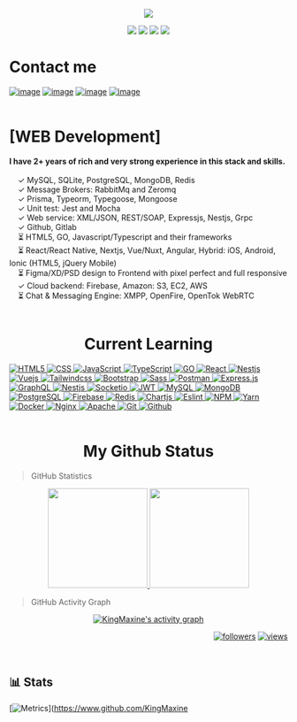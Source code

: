 <p align="center">
  <a href="https://github.com/IlliaButenko"><img src="https://readme-typing-svg.herokuapp.com/?lines=Veteran%20developer;Learning%20Web%20Development;2%2B%20years%20of%20rich%20experience;
  Backend%20Developer;
  Always%20learning%20new%20tech&font=Pacifico&center=true&width=650&height=120&color=58a6ff&vCenter=true&size=45%22"></a>
</p>

<p align="center">
<img src="https://img.shields.io/github/followers/KingMaxine?style=social">
<img src="https://img.shields.io/twitter/follow/kingmaxine?style=flat">
  <img src="https://img.shields.io/static/v1?label=%E2%98%80%EF%B8%8F&message=Veteran&style=style=flat&color=red">
 <img src="https://img.shields.io/static/v1?label=%F0%9F%8C%99&message=Love%20coding&style=style=flat&color=blue">
</p>

<h1>Contact me</h1>

[![image](https://img.shields.io/badge/Gmail-D14836?style=for-the-badge&logo=gmail&logoColor=white)](mailto:kingmaxinetg@gmail.com)
[![image](https://img.shields.io/badge/Twitter-3390ec?style=for-the-badge&logo=twitter&logoColor=white)](https://twitter.com/)
[![image](https://img.shields.io/badge/Telegram-3390ec?style=for-the-badge&logo=telegram&logoColor=white)](https://t.me/KingMaxime)
[![image](https://img.shields.io/badge/Linkedin-0078d4?style=for-the-badge&logo=linkedin&logoColor=white)](https://linkedin.com/)
<br/>
<br/>

<h1>[WEB Development]</h1>
<b>I have 2+ years of rich and very strong experience in this stack and skills.</b><br>
<br>&nbsp; &nbsp; ✓ MySQL, SQLite, PostgreSQL, MongoDB, Redis
<br>&nbsp; &nbsp; ✓ Message Brokers: RabbitMq and Zeromq
<br>&nbsp; &nbsp; ✓ Prisma, Typeorm, Typegoose, Mongoose
<br>&nbsp; &nbsp; ✓ Unit test: Jest and Mocha
<br>&nbsp; &nbsp; ✓ Web service: XML/JSON, REST/SOAP, Expressjs, Nestjs, Grpc
<br>&nbsp; &nbsp; ✓ Github, Gitlab
<br>&nbsp; &nbsp; ⏳ HTML5, GO, Javascript/Typescript and their frameworks
<br>&nbsp; &nbsp; ⏳ React/React Native, Nextjs, Vue/Nuxt, Angular, Hybrid: iOS, Android, Ionic (HTML5, jQuery Mobile)
<br>&nbsp; &nbsp; ⏳ Figma/XD/PSD design to Frontend with pixel perfect and full responsive
<br>&nbsp; &nbsp; ✓ Cloud backend: Firebase, Amazon: S3, EC2, AWS
<br>&nbsp; &nbsp; ⏳ Chat & Messaging Engine: XMPP, OpenFire, OpenTok WebRTC
<br/>
<br/>
<h1 align="center">Current Learning</h1>

<div>
<a href="https://github.com/KingMaxine">
    <img alt="HTML5" src="https://img.shields.io/badge/Html5-%23E34F26.svg?style=flat&logo=html5&logoColor=white" />
  </a>
<a href="https://github.com/KingMaxine">
    <img alt="CSS" src="https://img.shields.io/badge/Css3-%231572B6.svg?style=flat&logo=css3&logoColor=white" />
  </a>
  <a href="https://github.com/KingMaxine">
    <img alt="JavaScript" src="https://img.shields.io/badge/JavaScript-323330?style=flat&logo=javascript&logoColor=F7DF1E" />
  </a>
  <a href="https://github.com/KingMaxine">
   <img alt="TypeScript" src="https://img.shields.io/badge/TypeScript-007ACC?style=flat&logo=typescript&logoColor=white" />
  </a>
  <a href="https://github.com/KingMaxine">
    <img alt="GO" src="https://img.shields.io/badge/Go-%2300ADD8.svg?style=flat&logo=go&logoColor=white" />
  </a>
  <a href="https://github.com/KingMaxine">
    <img alt="React" src="https://img.shields.io/badge/React.js-%2320232a.svg?style=flat-square&logo=react&logoColor=%2361DAFB" />
  </a>
<a href="https://github.com/KingMaxine">
    <img alt="Nestjs" src="https://img.shields.io/badge/Next.js-black?style=flat-square&logo=next.js&logoColor=white" />
  </a>
  <a href="https://github.com/KingMaxine">
    <img alt="Vuejs" src="https://img.shields.io/badge/Vue.js-%2335495e.svg?style=flat-square&logo=vuedotjs&logoColor=%234FC08D" />
  </a>
  <a href="https://github.com/KingMaxine">
    <img alt="Tailwindcss" src="https://img.shields.io/badge/Tailwindcss-%2338B2AC.svg?style=flat&logo=tailwind-css&logoColor=white" />
  </a>
  <a href="https://github.com/KingMaxine">
    <img alt="Bootstrap" src="https://img.shields.io/badge/Bootstrap-%23563D7C.svg?style=flat&logo=bootstrap&logoColor=white" />
  </a>
  <a href="https://github.com/KingMaxine">
     <img alt="Sass" src="https://img.shields.io/badge/-Sass-CC6699?style=flat&logo=sass&logoColor=white" />
  </a>
  <a href="https://github.com/KingMaxine">
    <img alt="Postman" src="https://img.shields.io/badge/Postman-FF6C37?style=flat&logo=postman&logoColor=white" />
  </a>
<a href="https://github.com/KingMaxine">
   <img alt="Express.js" src="https://img.shields.io/badge/Express.js-80a50e?style=flat&logo=express&logoColor=white" />
  </a>
<a href="https://github.com/KingMaxine">
    <img alt="GraphQL" src="https://img.shields.io/badge/-GraphQL-E10098?style=flat&logo=graphql&logoColor=white" />
  </a>
  <a href="https://github.com/KingMaxine">
    <img alt="Nestjs" src="https://img.shields.io/badge/Nest.js-%23E0234E.svg?style=flat&logo=nestjs&logoColor=white" />
  </a>
    <a href="https://github.com/KingMaxine">
    <img alt="Socketio" src="https://img.shields.io/badge/Socket.io-black?style=flat&logo=socket.io&badgeColor=010101" />
  </a>
   <a href="https://github.com/KingMaxine">
    <img alt="JWT" src="https://img.shields.io/badge/Jwt-black?style=flat&logo=JSON%20web%20tokens" />
  </a>
   <a href="https://github.com/KingMaxine">
    <img alt="MySQL" src="https://img.shields.io/badge/-MySql-0f69a9?style=flat&logo=mysql&logoColor=white" />
  </a>
   <a href="https://github.com/KingMaxine">
     <img alt="MongoDB" src="https://img.shields.io/badge/-MongoDB-13aa52?style=flat&logo=mongodb&logoColor=white" />
  </a>
   <a href="https://github.com/KingMaxine">
  <img alt="PostgreSQL" src="https://img.shields.io/badge/PostgreSQL-316192?style=flat&logo=postgresql&logoColor=white" />
  </a>
   <a href="https://github.com/KingMaxine">
    <img alt="Firebase" src="https://img.shields.io/badge/Firebase-%23039BE5.svg?style=flat&logo=firebase" />
  </a>
   <a href="https://github.com/KingMaxine">
<img alt="Redis" src="https://img.shields.io/badge/Redis-%23DD0031.svg?style=flat&logo=redis&logoColor=white" />
  </a>
   <a href="https://github.com/KingMaxine">
    <img alt="Chartjs" src="https://img.shields.io/badge/Chart.js-F5788D.svg?style=flat&logo=chart.js&logoColor=white" />
  </a>
  <a href="https://github.com/KingMaxine">
    <img alt="Eslint" src="https://img.shields.io/badge/eslint-4B3263?style=flat&logo=eslint&logoColor=white" />
  </a>
  <a href="https://github.com/KingMaxine">
    <img alt="NPM" src="https://img.shields.io/badge/npm-%23000000.svg?style=flat&logo=npm&logoColor=white" />
  </a>
  <a href="https://github.com/KingMaxine">
    <img alt="Yarn" src="https://img.shields.io/badge/yarn-%232C8EBB.svg?style=flat&logo=yarn&logoColor=white"/>
  </a>
  <a href="https://github.com/KingMaxine">
    <img alt="Docker" src="https://img.shields.io/badge/Docker-%230db7ed.svg?style=flat&logo=docker&logoColor=white" />
  </a>
  <a href="https://github.com/KingMaxine">
    <img alt="Nginx" src="https://img.shields.io/badge/Nginx-%23009639.svg?style=flat&logo=nginx&logoColor=white" />
  </a>
   <a href="https://github.com/KingMaxine">
    <img alt="Apache" src="https://img.shields.io/badge/Apache-%23D42029.svg?style=flat&logo=apache&logoColor=white" />
  </a>
   <a href="https://github.com/KingMaxine">
    <img alt="Git" src="https://img.shields.io/badge/-Git-F05032?style=flat&logo=git&logoColor=white" />
  </a>
   <a href="https://github.com/KingMaxine">
    <img alt="Github" src="https://img.shields.io/badge/-GitHub-181717?style=flat&logo=github" />
  </a>
</div>
<br/>
<h1 align="center">My Github Status </h1>

> GitHub Statistics

<p align="center">
    <a href="https://github.com/IlliaButenko">
      <img height="180em" src="https://github-readme-stats-eight-theta.vercel.app/api?username=KingMaxine&show_icons=true&theme=algolia&include_all_commits=true&count_private=true"/>
      <img height="180em" src="https://github-readme-stats-eight-theta.vercel.app/api/top-langs/?username=KingMaxine&layout=compact&langs_count=8&theme=algolia"/>
    </a>
</p>

> GitHub Activity Graph

<!-- https://github.com/ashutosh00710/github-readme-activity-graph -->
<p align="center">
<a href="https://github.com/KingMaxine/KingMaxine"><img alt="KingMaxine's activity graph" src="https://github-readme-streak-stats.herokuapp.com/?user=Kingmaxine&theme=dark&hide_border=false" /></a>
</p>

<p align="right">
  <a href="https://github.com/KingMaxine?tab=followers">
    <img alt="followers" title="Follow me on Github" src="https://custom-icon-badges.herokuapp.com/github/followers/KingMaxine?color=236ad3&labelColor=1155ba&style=for-the-badge&logo=person-add&label=Follow&logoColor=white"/></a>
  <a href="https://github.com/KingMaxine">
    <img alt="views" title="GitHub profile views" src="https://shields-io-visitor-counter.herokuapp.com/badge?page=KingMaxine&style=for-the-badge"/></a>
</p>
<br />

## 📊 Stats
[![Metrics](https://metrics.lecoq.io/KingMaxine?template=classic&base.header=0&base.metadata=0&isocalendar=1&languages=1&people=1&isocalendar.duration=half-year&languages.limit=8&languages.sections=most-used&languages.colors=github&languages.threshold=0%25&languages.indepth=false&languages.recent.load=300&languages.recent.days=14&people.limit=24&people.size=28&people.types=followers%2C%20following&people.identicons=false&people.shuffle=false&config.timezone=Asia%2FCalcutta)](https://www.github.com/KingMaxine
